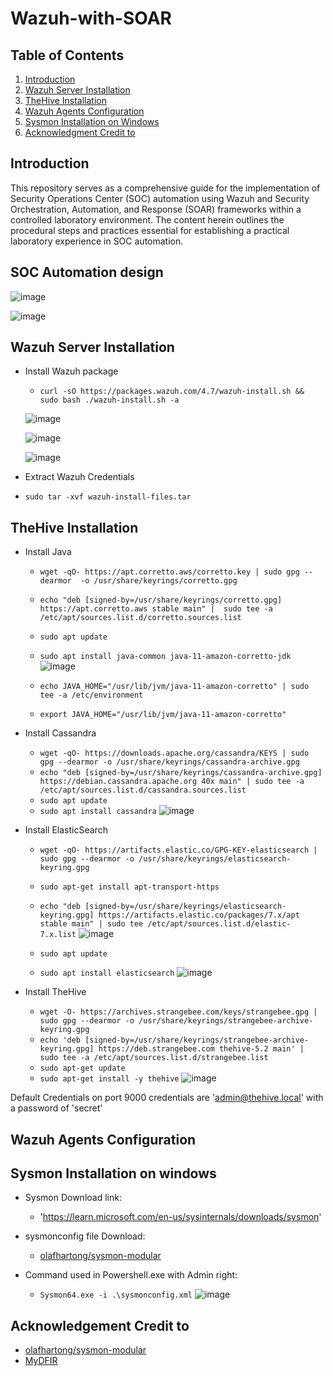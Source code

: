 # Wazuh-with-SOAR
## Table of Contents

1. [Introduction](#introduction)
2. [Wazuh Server Installation](#wazuh-server-installation)
3. [TheHive Installation](#thehive-installation)
4. [Wazuh Agents Configuration](#wazuh-agents-configuration)
5. [Sysmon Installation on Windows](#sysmon-installation-on-windows)
6. [Acknowledgment Credit to](#acknowledgment-credit-to)

## Introduction 
This repository serves as a comprehensive guide for the implementation of Security Operations Center (SOC) automation using Wazuh and Security Orchestration, Automation, and Response (SOAR) frameworks within a controlled laboratory environment. The content herein outlines the procedural steps and practices essential for establishing a practical laboratory experience in SOC automation.

## SOC Automation design
![image](https://github.com/leonlamsc/Wazuh-with-SOAR/assets/140391766/d697386e-994f-4aa2-9ea5-81a7376d2dc5)

![image](https://github.com/leonlamsc/Wazuh-with-SOAR/assets/140391766/fce1b9f1-f5f4-4cf1-8cb6-fb40a81bd9dc)

## Wazuh Server Installation
- Install Wazuh package
  - `curl -sO https://packages.wazuh.com/4.7/wazuh-install.sh && sudo bash ./wazuh-install.sh -a`

  ![image](https://github.com/leonlamsc/Wazuh-with-SOAR/assets/140391766/f51d93f2-b504-4b24-9374-f7f03c364db5)

  ![image](https://github.com/leonlamsc/Wazuh-with-SOAR/assets/140391766/03bfedf5-b2aa-4667-9646-0f6062121f86)

  ![image](https://github.com/leonlamsc/Wazuh-with-SOAR/assets/140391766/31e54afc-2a5c-45fb-9544-b2b5145992a5)


- Extract Wazuh Credentials
- `sudo tar -xvf wazuh-install-files.tar`

## TheHive Installation

- Install Java
  - `wget -qO- https://apt.corretto.aws/corretto.key | sudo gpg --dearmor  -o /usr/share/keyrings/corretto.gpg`
  - `echo "deb [signed-by=/usr/share/keyrings/corretto.gpg] https://apt.corretto.aws stable main" |  sudo tee -a /etc/apt/sources.list.d/corretto.sources.list`
  - `sudo apt update`
  - `sudo apt install java-common java-11-amazon-corretto-jdk`
  ![image](https://github.com/leonlamsc/Wazuh-with-SOAR/assets/140391766/99be0044-8b6d-497d-887e-facbe56586e1)

  - `echo JAVA_HOME="/usr/lib/jvm/java-11-amazon-corretto" | sudo tee -a /etc/environment`
  - `export JAVA_HOME="/usr/lib/jvm/java-11-amazon-corretto"`

- Install Cassandra
  - `wget -qO- https://downloads.apache.org/cassandra/KEYS | sudo gpg --dearmor -o /usr/share/keyrings/cassandra-archive.gpg`
  - `echo "deb [signed-by=/usr/share/keyrings/cassandra-archive.gpg] https://debian.cassandra.apache.org 40x main" | sudo tee -a /etc/apt/sources.list.d/cassandra.sources.list`
  - `sudo apt update`
  - `sudo apt install cassandra`
  ![image](https://github.com/leonlamsc/Wazuh-with-SOAR/assets/140391766/3af6af51-52dc-4f87-af88-2d4caf0b08f9)


- Install ElasticSearch
  - `wget -qO- https://artifacts.elastic.co/GPG-KEY-elasticsearch | sudo gpg --dearmor -o /usr/share/keyrings/elasticsearch-keyring.gpg`
  - `sudo apt-get install apt-transport-https`
  - `echo "deb [signed-by=/usr/share/keyrings/elasticsearch-keyring.gpg] https://artifacts.elastic.co/packages/7.x/apt stable main" | sudo tee /etc/apt/sources.list.d/elastic-7.x.list`
  ![image](https://github.com/leonlamsc/Wazuh-with-SOAR/assets/140391766/0df94104-e647-44f3-ad70-a0ecbd0245ae)

  - `sudo apt update`
  - `sudo apt install elasticsearch`
  ![image](https://github.com/leonlamsc/Wazuh-with-SOAR/assets/140391766/a1072c62-9118-4a8c-bf2a-e2f6f061ec0a)



- Install TheHive
  - `wget -O- https://archives.strangebee.com/keys/strangebee.gpg | sudo gpg --dearmor -o /usr/share/keyrings/strangebee-archive-keyring.gpg`
  - `echo 'deb [signed-by=/usr/share/keyrings/strangebee-archive-keyring.gpg] https://deb.strangebee.com thehive-5.2 main' | sudo tee -a /etc/apt/sources.list.d/strangebee.list`
  - `sudo apt-get update`
  - `sudo apt-get install -y thehive`
  ![image](https://github.com/leonlamsc/Wazuh-with-SOAR/assets/140391766/7a3c955a-7216-4acc-8e46-ac1c8eb369e8)

Default Credentials on port 9000
credentials are 'admin@thehive.local' with a password of 'secret'
## Wazuh Agents Configuration
## Sysmon Installation on windows 
- Sysmon Download link:
  - 'https://learn.microsoft.com/en-us/sysinternals/downloads/sysmon'
- sysmonconfig file Download:
  - [olafhartong/sysmon-modular](https://github.com/olafhartong/sysmon-modular.git)
  
- Command used in Powershell.exe with Admin right:
  - `Sysmon64.exe -i .\sysmonconfig.xml` 
  ![image](https://github.com/leonlamsc/Wazuh-with-SOAR/assets/140391766/3fac0286-d0aa-43b5-a82b-cd34f6501115)

## Acknowledgement Credit to
- [olafhartong/sysmon-modular](https://github.com/olafhartong/sysmon-modular.git)
- [MyDFIR](https://www.youtube.com/@MyDFIR)
